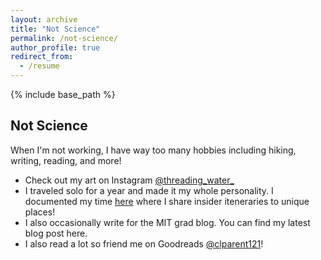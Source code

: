```yaml
---
layout: archive
title: "Not Science"
permalink: /not-science/
author_profile: true
redirect_from:
  - /resume
---
```


{% include base_path %}

## Not Science
When I'm not working, I have way too many hobbies including hiking, writing, reading, and more!
- Check out my art on Instagram [@threading_water_](https://www.instagram.com/threading_water_/)
- I traveled solo for a year and made it my whole personality. I documented my time [here](https://gorgeousgirlsgoglobetrotting.medium.com/) where I share insider iteneraries to unique places!
- I also occasionally write for the MIT grad blog. You can find my latest blog post here.
- I also read a lot so friend me on Goodreads [@clparent121](https://www.goodreads.com/clparent121)!

